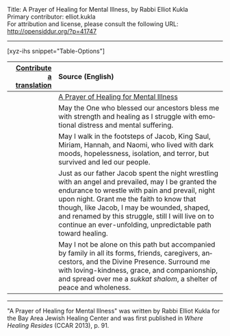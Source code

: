 <html>
<head></head>
<body>
Title: A Prayer of Healing for Mental Illness, by Rabbi Elliot Kukla<br />
Primary contributor: elliot.kukla<br />
For attribution and license, please consult the following URL: <a href="http://opensiddur.org/?p=41747">http://opensiddur.org/?p=41747</a>
<p />
<hr />

[xyz-ihs snippet="Table-Options"]<table style="margin-left: auto; margin-right: auto;" class="draggable">
<thead><tr><th id="x" style="text-align: right;"><a href="/translate/" target="_blank" rel="noopener">Contribute a translation</a></th><th style="text-align: left;">Source (English)</th></tr></thead>
<tbody>
<tr><td style="vertical-align:top;">
<div class="liturgy" lang="he" style="text-align: right;">

</div></td>

<td style="vertical-align:top;">
<div class="english" lang="en" style="text-align: left;">
<u>A Prayer of Healing for Mental Illness</u>
</div></td></tr>


<tr><td style="vertical-align:top;">
<div class="liturgy" lang="he" style="text-align: right;">

</div></td>

<td style="vertical-align:top;">
<div class="english" lang="en" style="text-align: left;">
May the One who blessed our ancestors 
bless me with strength and healing 
as I struggle with emotional distress 
and mental suffering. 
</div></td></tr>


<tr><td style="vertical-align:top;">
<div class="liturgy" lang="he" style="text-align: right;">

</div></td>

<td style="vertical-align:top;">
<div class="english" lang="en" style="text-align: left;">
May I walk in the footsteps 
of Jacob, King Saul, Miriam, Hannah, and Naomi, 
who lived with dark moods, 
hopelessness, 
isolation, 
and terror, 
but survived and led our people. 
</div></td></tr>


<tr><td style="vertical-align:top;">
<div class="liturgy" lang="he" style="text-align: right;">

</div></td>

<td style="vertical-align:top;">
<div class="english" lang="en" style="text-align: left;">
Just as our father Jacob spent the night 
wrestling with an angel and prevailed, 
may I be granted the endurance 
to wrestle with pain and prevail, 
night upon night. 
Grant me the faith to know 
that though, like Jacob, 
I may be wounded, 
shaped, 
and renamed by this struggle, 
still I will live on 
to continue an ever-unfolding, 
unpredictable path toward healing. 
</div></td></tr>


<tr><td style="vertical-align:top;">
<div class="liturgy" lang="he" style="text-align: right;">

</div></td>

<td style="vertical-align:top;">
<div class="english" lang="en" style="text-align: left;">
May I not be alone on this path 
but accompanied by family in all its forms, 
friends, 
caregivers, 
ancestors, 
and the Divine Presence. 
Surround me with loving-kindness, grace, and companionship, 
and spread over me a <em>sukkat shalom</em>, a shelter of peace and wholeness.
</div></td></tr>
</tbody></table>

<hr />


"A Prayer of Healing for Mental Illness" was written by Rabbi Elliot Kukla for the Bay Area Jewish Healing Center and was first published in <em>Where Healing Resides</em> (CCAR 2013), p. 91.

&nbsp;
</body>
</html>